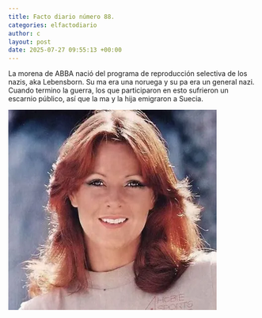 ```yaml
---
title: Facto diario número 88.
categories: elfactodiario
author: c
layout: post
date: 2025-07-27 09:55:13 +00:00
---
```

La morena de ABBA nació del programa de reproducción selectiva de los nazis, aka Lebensborn.
Su ma era una noruega y su pa era un general nazi. Cuando termino la guerra, los que participaron en esto sufrieron un escarnio público, así que la ma y la hija emigraron a Suecia.

![2025_07_27_09_55_22_untitled-1.webp](assets/2025_07_27_09_55_22_untitled-1.webp)
